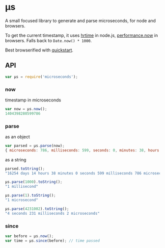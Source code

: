 # μs

A small focused library to generate and parse microseconds, for node and browsers.

To get the current timestamp, it uses [hrtime](https://nodejs.org/api/process.html#process_process_hrtime) in node.js, [performance.now](https://developer.mozilla.org/en-US/docs/Web/API/Performance.now()) in browsers. Falls back to `Date.now() * 1000`.

Best browserified with [quickstart](https://github.com/spotify/quickstart).

## API

```js
var μs = require('microseconds');
```

### now

timestamp in microseconds

```js
var now = μs.now();
1404398280599786
```

### parse

as an object

```js
var parsed = μs.parse(now);
{ microseconds: 786, milliseconds: 599, seconds: 0, minutes: 38, hours: 14, days: 16254 }
```

as a string

```js
parsed.toString();
"16254 days 14 hours 38 minutes 0 seconds 599 milliseconds 786 microseconds"

μs.parse(1000).toString();
"1 millisecond"

μs.parse(1).toString();
"1 microsecond"

μs.parse(4231002).toString();
"4 seconds 231 milliseconds 2 microseconds"
```

### since

```js
var before = μs.now();
var time = μs.since(before); // time passed
```
